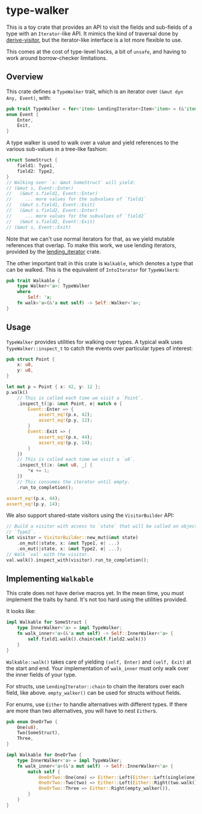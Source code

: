 # type-walker

This is a toy crate that provides an API to visit the fields and sub-fields of a type with an
`Iterator`-like API. It mimics the kind of traversal done by
[derive-visitor](https://crates.io/crates/derive-visitor), but the iterator-like interface is a lot
more flexible to use.

This comes at the cost of type-level hacks, a bit of `unsafe`, and having to work around
borrow-checker limitations.

## Overview

This crate defines a `TypeWalker` trait, which is an iterator over `(&mut dyn Any, Event)`, with:

```rust
pub trait TypeWalker = for<'item> LendingIterator<Item<'item> = (&'item mut dyn Any, Event)>
enum Event {
    Enter,
    Exit,
}
```

A type walker is used to walk over a value and yield references to the various sub-values in
a tree-like fashion:
```rust
struct SomeStruct {
    field1: Type1,
    field2: Type2,
}
// Walking over `s: &mut SomeStruct` will yield:
// (&mut s, Event::Enter)
//   (&mut s.field1, Event::Enter)
//     ... more values for the subvalues of `field1`
//   (&mut s.field1, Event::Exit)
//   (&mut s.field2, Event::Enter)
//     ... more values for the subvalues of `field2`
//   (&mut s.field2, Event::Exit)
// (&mut s, Event::Exit)
```

Note that we can't use normal iterators for that, as we yield mutable references that overlap. To
make this work, we use lending iterators, provided by the
[lending_iterator](https://docs.rs/lending-iterator/latest/lending_iterator/index.html) crate.

The other important trait in this crate is `Walkable`, which denotes a type that can be walked. This
is the equivalent of `IntoIterator` for `TypeWalker`s:

```rust
pub trait Walkable {
    type Walker<'a>: TypeWalker
    where
        Self: 'a;
    fn walk<'a>(&'a mut self) -> Self::Walker<'a>;
}
```

## Usage

`TypeWalker` provides utilities for walking over types. A typical walk uses `TypeWalker::inspect_t`
to catch the events over particular types of interest:

```rust
pub struct Point {
    x: u8,
    y: u8,
}

let mut p = Point { x: 42, y: 12 };
p.walk()
    // This is called each time we visit a `Point`.
    .inspect_t(|p: &mut Point, e| match e {
        Event::Enter => {
            assert_eq!(p.x, 42);
            assert_eq!(p.y, 12);
        }
        Event::Exit => {
            assert_eq!(p.x, 44);
            assert_eq!(p.y, 14);
        }
    })
    // This is called each time we visit a `u8`.
    .inspect_t(|x: &mut u8, _| {
        *x += 1;
    })
    // This consumes the iterator until empty.
    .run_to_completion();

assert_eq!(p.x, 44);
assert_eq!(p.y, 14);
```

We also support shared-state visitors using the `VisitorBuilder` API:

```rust
// Build a visitor with access to `state` that will be called on objects of types `Type1` and
// `Type2`.
let visitor = VisitorBuilder::new_mut(&mut state)
    .on_mut(|state, x: &mut Type1, e| ...)
    .on_mut(|state, x: &mut Type2, e| ...);
// Walk `val` with the visitor.
val.walk().inspect_with(visitor).run_to_completion();
```

## Implementing `Walkable`

This crate does not have derive macros yet. In the mean time, you must implement the traits by hand.
It's not too hard using the utilities provided.

It looks like:
```rust
impl Walkable for SomeStruct {
    type InnerWalker<'a> = impl TypeWalker;
    fn walk_inner<'a>(&'a mut self) -> Self::InnerWalker<'a> {
        self.field1.walk().chain(self.field2.walk())
    }
}
```

`Walkable::walk()` takes care of yielding `(self, Enter)` and `(self, Exit)` at the start and end.
Your implementation of `walk_inner` must only walk over the inner fields of your type.

For structs, use `LendingIterator::chain` to chain the iterators over each field, like above.
`empty_walker()` can be used for structs without fields.

For enums, use `Either` to handle alternatives with different types. If there are more than two
alternatives, you will have to nest `Either`s.

```rust
pub enum OneOrTwo {
    One(u8),
    Two(SomeStruct),
    Three,
}

impl Walkable for OneOrTwo {
    type InnerWalker<'a> = impl TypeWalker;
    fn walk_inner<'a>(&'a mut self) -> Self::InnerWalker<'a> {
        match self {
            OneOrTwo::One(one) => Either::Left(Either::Left(single(one))),
            OneOrTwo::Two(two) => Either::Left(Either::Right(two.walk())),
            OneOrTwo::Three => Either::Right(empty_walker()),
        }
    }
}
```
